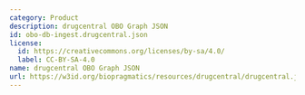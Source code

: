 ```yaml
---
category: Product
description: drugcentral OBO Graph JSON
id: obo-db-ingest.drugcentral.json
license:
  id: https://creativecommons.org/licenses/by-sa/4.0/
  label: CC-BY-SA-4.0
name: drugcentral OBO Graph JSON
url: https://w3id.org/biopragmatics/resources/drugcentral/drugcentral.json
---
```

